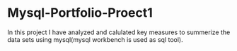 # Mysql-Portfolio-Proect1
In this project I have analyzed and calulated key measures to summerize the data sets using mysql(mysql workbench is used as sql tool).
